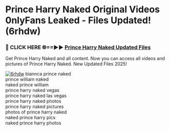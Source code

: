 # Prince Harry Naked Original Videos 0nlyFans Leaked - Files Updated! (6rhdw)

<h3>🔴 CLICK HERE 🌐==►► <a href="https://tinyurl.com/up5wt9bj" rel="nofollow">Prince Harry Naked Updated Files</a></h3>

Get Prince Harry Naked and all content. Now you can access all videos and pictures of Prince Harry Naked. New Updated Files 2025!

[![6rhdw](https://i.imgur.com/ABiUzMV.gif)](https://tinyurl.com/up5wt9bj)
biannca prince naked<br>
prince william naked<br>
naked prince william<br>
prince harry naked vegas<br>
prince harry naked las vegas<br>
prince harry naked photos<br>
prince harry naked pictures<br>
photos of prince harry naked<br>
naked prince harry pics<br>
naked prince harry photos